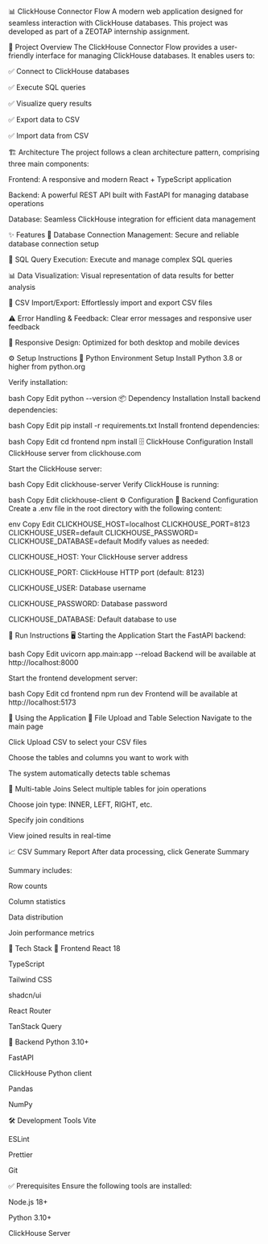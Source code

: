 📊 ClickHouse Connector Flow
A modern web application designed for seamless interaction with ClickHouse databases. This project was developed as part of a ZEOTAP internship assignment.

📌 Project Overview
The ClickHouse Connector Flow provides a user-friendly interface for managing ClickHouse databases. It enables users to:

✅ Connect to ClickHouse databases

✅ Execute SQL queries

✅ Visualize query results

✅ Export data to CSV

✅ Import data from CSV

🏗️ Architecture
The project follows a clean architecture pattern, comprising three main components:

Frontend: A responsive and modern React + TypeScript application

Backend: A powerful REST API built with FastAPI for managing database operations

Database: Seamless ClickHouse integration for efficient data management

✨ Features
🔐 Database Connection Management: Secure and reliable database connection setup

🧠 SQL Query Execution: Execute and manage complex SQL queries

📊 Data Visualization: Visual representation of data results for better analysis

🔄 CSV Import/Export: Effortlessly import and export CSV files

⚠️ Error Handling & Feedback: Clear error messages and responsive user feedback

📱 Responsive Design: Optimized for both desktop and mobile devices

⚙️ Setup Instructions
🐍 Python Environment Setup
Install Python 3.8 or higher from python.org

Verify installation:

bash
Copy
Edit
python --version
📦 Dependency Installation
Install backend dependencies:

bash
Copy
Edit
pip install -r requirements.txt
Install frontend dependencies:

bash
Copy
Edit
cd frontend
npm install
🗄️ ClickHouse Configuration
Install ClickHouse server from clickhouse.com

Start the ClickHouse server:

bash
Copy
Edit
clickhouse-server
Verify ClickHouse is running:

bash
Copy
Edit
clickhouse-client
⚙️ Configuration
🔧 Backend Configuration
Create a .env file in the root directory with the following content:

env
Copy
Edit
CLICKHOUSE_HOST=localhost
CLICKHOUSE_PORT=8123
CLICKHOUSE_USER=default
CLICKHOUSE_PASSWORD=
CLICKHOUSE_DATABASE=default
Modify values as needed:

CLICKHOUSE_HOST: Your ClickHouse server address

CLICKHOUSE_PORT: ClickHouse HTTP port (default: 8123)

CLICKHOUSE_USER: Database username

CLICKHOUSE_PASSWORD: Database password

CLICKHOUSE_DATABASE: Default database to use

🚀 Run Instructions
🖥️ Starting the Application
Start the FastAPI backend:

bash
Copy
Edit
uvicorn app.main:app --reload
Backend will be available at http://localhost:8000

Start the frontend development server:

bash
Copy
Edit
cd frontend
npm run dev
Frontend will be available at http://localhost:5173

🧪 Using the Application
📂 File Upload and Table Selection
Navigate to the main page

Click Upload CSV to select your CSV files

Choose the tables and columns you want to work with

The system automatically detects table schemas

🔗 Multi-table Joins
Select multiple tables for join operations

Choose join type: INNER, LEFT, RIGHT, etc.

Specify join conditions

View joined results in real-time

📈 CSV Summary Report
After data processing, click Generate Summary

Summary includes:

Row counts

Column statistics

Data distribution

Join performance metrics

🧰 Tech Stack
🎨 Frontend
React 18

TypeScript

Tailwind CSS

shadcn/ui

React Router

TanStack Query

🧠 Backend
Python 3.10+

FastAPI

ClickHouse Python client

Pandas

NumPy

🛠️ Development Tools
Vite

ESLint

Prettier

Git

✅ Prerequisites
Ensure the following tools are installed:

Node.js 18+

Python 3.10+

ClickHouse Server

